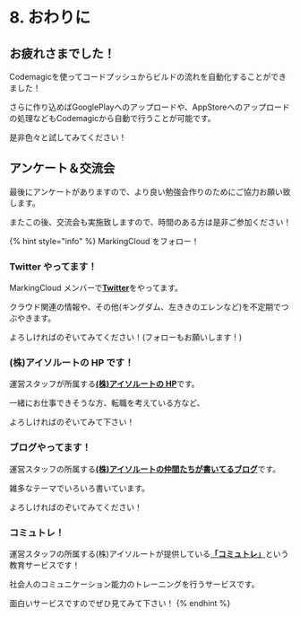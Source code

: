 # 8. おわりに

## お疲れさまでした！

Codemagicを使ってコードプッシュからビルドの流れを自動化することができました！

さらに作り込めばGooglePlayへのアップロードや、AppStoreへのアップロードの処理などもCodemagicから自動で行うことが可能です。

是非色々と試してみてください！

## アンケート＆交流会

最後にアンケートがありますので、より良い勉強会作りのためにご協力お願い致します。

またこの後、交流会も実施致しますので、時間のある方は是非ご参加ください！

{% hint style="info" %}
MarkingCloud をフォロー！

### **Twitter やってます！**

MarkingCloud メンバーで[**Twitter**](https://twitter.com/MarkingCloud)をやってます。

クラウド関連の情報や、その他(キングダム、左ききのエレンなど)を不定期でつぶやきます。

よろしければのぞいてみてください！(フォローもお願いします！)

### **(株)アイソルートの HP です！**

運営スタッフが所属する[**(株)アイソルートの HP**](https://www.isoroot.jp)です。

一緒にお仕事できそうな方、転職を考えている方など、

よろしければのぞいてみて下さい！

### **ブログやってます！**

運営スタッフの所属する[**(株)アイソルートの仲間たちが書いてるブログ**](https://www.isoroot.jp/blog/)です。

雑多なテーマでいろいろ書いています。

よろしければのぞいてみてください！

### **コミュトレ！**

運営スタッフの所属する(株)アイソルートが提供している[**「コミュトレ」**](https://commu-training.isoroot.jp)という教育サービスです！

社会人のコミュニケーション能力のトレーニングを行うサービスです。

面白いサービスですのでぜひ見てみて下さい！
{% endhint %}
